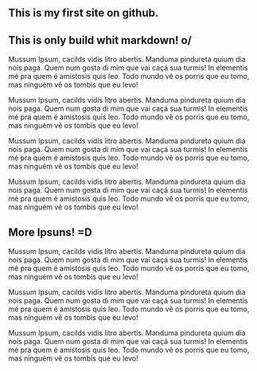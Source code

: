 ## This is my first site on github.

## This is only build whit markdown! o/

Mussum Ipsum, cacilds vidis litro abertis. Manduma pindureta quium dia nois paga. Quem num gosta di mim que vai caçá sua turmis! In elementis mé pra quem é amistosis quis leo. Todo mundo vê os porris que eu tomo, mas ninguém vê os tombis que eu levo!

Mussum Ipsum, cacilds vidis litro abertis. Manduma pindureta quium dia nois paga. Quem num gosta di mim que vai caçá sua turmis! In elementis mé pra quem é amistosis quis leo. Todo mundo vê os porris que eu tomo, mas ninguém vê os tombis que eu levo!

Mussum Ipsum, cacilds vidis litro abertis. Manduma pindureta quium dia nois paga. Quem num gosta di mim que vai caçá sua turmis! In elementis mé pra quem é amistosis quis leo. Todo mundo vê os porris que eu tomo, mas ninguém vê os tombis que eu levo!

Mussum Ipsum, cacilds vidis litro abertis. Manduma pindureta quium dia nois paga. Quem num gosta di mim que vai caçá sua turmis! In elementis mé pra quem é amistosis quis leo. Todo mundo vê os porris que eu tomo, mas ninguém vê os tombis que eu levo!

## More Ipsuns! =D

Mussum Ipsum, cacilds vidis litro abertis. Manduma pindureta quium dia nois paga. Quem num gosta di mim que vai caçá sua turmis! In elementis mé pra quem é amistosis quis leo. Todo mundo vê os porris que eu tomo, mas ninguém vê os tombis que eu levo!

Mussum Ipsum, cacilds vidis litro abertis. Manduma pindureta quium dia nois paga. Quem num gosta di mim que vai caçá sua turmis! In elementis mé pra quem é amistosis quis leo. Todo mundo vê os porris que eu tomo, mas ninguém vê os tombis que eu levo!

Mussum Ipsum, cacilds vidis litro abertis. Manduma pindureta quium dia nois paga. Quem num gosta di mim que vai caçá sua turmis! In elementis mé pra quem é amistosis quis leo. Todo mundo vê os porris que eu tomo, mas ninguém vê os tombis que eu levo!
